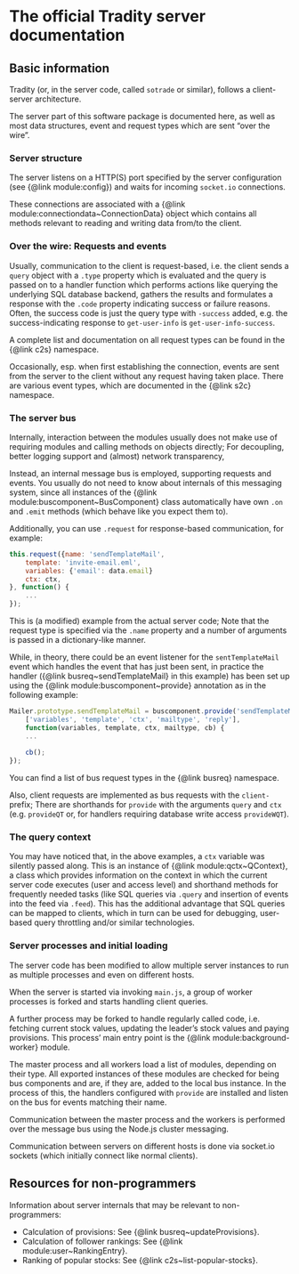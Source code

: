 # The official Tradity server documentation

<a name="basic-information"></a>
## Basic information

Tradity (or, in the server code, called `sotrade` or similar),
follows a client-server architecture.

The server part of this software package is documented here,
as well as most data structures, event and request types which
are sent “over the wire”.

### Server structure

The server listens on a HTTP(S) port specified by the server configuration
(see {@link module:config}) and waits for incoming `socket.io` connections.

These connections are associated with a {@link module:connectiondata~ConnectionData}
object which contains all methods relevant to reading and writing
data from/to the client.

### Over the wire: Requests and events

Usually, communication to the client is request-based, i.e. the client
sends a `query` object with a `.type` property which is evaluated
and the query is passed on to a handler function which performs
actions like querying the underlying SQL database backend,
gathers the results and formulates a response with the `.code`
property indicating success or failure reasons.
Often, the success code is just the query type with `-success`
added, e.g. the success-indicating response to `get-user-info`
is `get-user-info-success`.

A complete list and documentation on all request types can be found
in the {@link c2s} namespace.

Occasionally, esp. when first establishing the connection,
events are sent from the server to the client without any
request having taken place.
There are various event types, which are documented in the {@link s2c}
namespace.

### The server bus

Internally, interaction between the modules usually does not
make use of requiring modules and calling methods on objects directly;
For decoupling, better logging support and (almost) network transparency,

Instead, an internal message bus is employed, supporting requests
and events. You usually do not need to know about internals
of this messaging system, since all instances of the
{@link module:buscomponent~BusComponent} class automatically have
own `.on` and `.emit` methods (which behave like you expect them to).

Additionally, you can use `.request` for response-based communication,
for example:

```js
this.request({name: 'sendTemplateMail', 
	template: 'invite-email.eml',
	variables: {'email': data.email}
	ctx: ctx,
}, function() {
	...
});
```

This is (a modified) example from the actual server code;
Note that the request type is specified via the `.name` property
and a number of arguments is passed in a dictionary-like manner.

While, in theory, there could be an event listener for the 
`sentTemplateMail` event which handles the event that has just been sent,
in practice the handler ({@link busreq~sendTemplateMail} in this example)
has been set up using the {@link module:buscomponent~provide} annotation
as in the following example:

```js
Mailer.prototype.sendTemplateMail = buscomponent.provide('sendTemplateMail',
	['variables', 'template', 'ctx', 'mailtype', 'reply'],
	function(variables, template, ctx, mailtype, cb) {
	...
	
	cb();
});
```

You can find a list of bus request types in the {@link busreq} namespace.

Also, client requests are implemented as bus requests with the `client-`
prefix; There are shorthands for `provide` with the arguments `query` and `ctx`
(e.g. `provideQT` or, for handlers requiring database write access `provideWQT`).

### The query context

You may have noticed that, in the above examples, a `ctx` variable was
silently passed along. This is an instance of {@link module:qctx~QContext},
a class which provides information on the context in which the current
server code executes (user and access level) and shorthand methods
for frequently needed tasks (like SQL queries via `.query` and
insertion of events into the feed via `.feed`).
This has the additional advantage that SQL queries can be mapped to
clients, which in turn can be used for debugging, user-based query
throttling and/or similar technologies.

### Server processes and initial loading
The server code has been modified to allow multiple server instances
to run as multiple processes and even on different hosts.

When the server is started via invoking `main.js`, a group
of worker processes is forked and starts handling client queries.

A further process may be forked to handle regularly called
code, i.e. fetching current stock values, updating
the leader’s stock values and paying provisions.
This process’ main entry point is the {@link module:background-worker}
module.

The master process and all workers load a list of modules,
depending on their type. All exported instances of these modules
are checked for being bus components and are, if they are,
added to the local bus instance.
In the process of this, the handlers configured with `provide`
are installed and listen on the bus for events matching their name.

Communication between the master process and the workers
is performed over the message bus using the Node.js cluster
messaging.

Communication between servers on different hosts is done
via socket.io sockets (which initially connect like normal clients).

<a name="non-programmers"></a>
## Resources for non-programmers

Information about server internals that may be relevant to non-programmers:

* Calculation of provisions: See {@link busreq~updateProvisions}.
* Calculation of follower rankings: See {@link module:user~RankingEntry}.
* Ranking of popular stocks: See {@link c2s~list-popular-stocks}.
